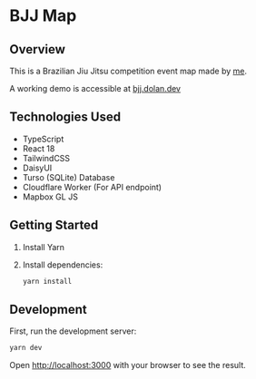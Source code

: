 # BJJ Map

## Overview

This is a Brazilian Jiu Jitsu competition event map made by [me](https://dolan.dev).

A working demo is accessible at [bjj.dolan.dev](https://bjj.dolan.dev/)

## Technologies Used

- TypeScript
- React 18
- TailwindCSS
- DaisyUI
- Turso (SQLite) Database
- Cloudflare Worker (For API endpoint)
- Mapbox GL JS

## Getting Started

1. Install Yarn

2. Install dependencies:

   ```bash
   yarn install
   ```

## Development

First, run the development server:

```bash
yarn dev
```

Open [http://localhost:3000](http://localhost:3000) with your browser to see the result.
